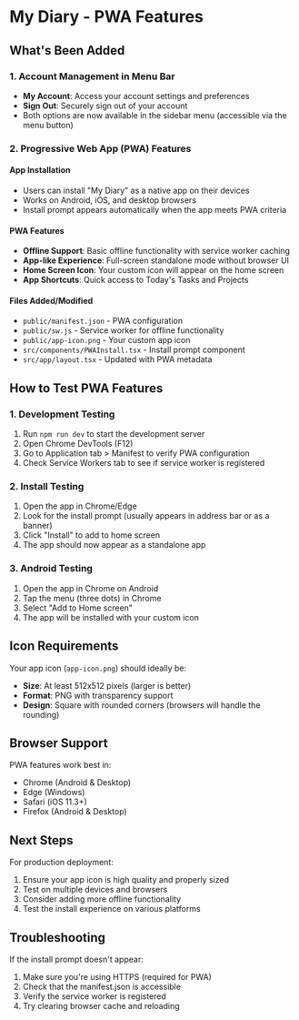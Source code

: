 # My Diary - PWA Features

## What's Been Added

### 1. Account Management in Menu Bar
- **My Account**: Access your account settings and preferences
- **Sign Out**: Securely sign out of your account
- Both options are now available in the sidebar menu (accessible via the menu button)

### 2. Progressive Web App (PWA) Features

#### App Installation
- Users can install "My Diary" as a native app on their devices
- Works on Android, iOS, and desktop browsers
- Install prompt appears automatically when the app meets PWA criteria

#### PWA Features
- **Offline Support**: Basic offline functionality with service worker caching
- **App-like Experience**: Full-screen standalone mode without browser UI
- **Home Screen Icon**: Your custom icon will appear on the home screen
- **App Shortcuts**: Quick access to Today's Tasks and Projects

#### Files Added/Modified
- `public/manifest.json` - PWA configuration
- `public/sw.js` - Service worker for offline functionality
- `public/app-icon.png` - Your custom app icon
- `src/components/PWAInstall.tsx` - Install prompt component
- `src/app/layout.tsx` - Updated with PWA metadata

## How to Test PWA Features

### 1. Development Testing
1. Run `npm run dev` to start the development server
2. Open Chrome DevTools (F12)
3. Go to Application tab > Manifest to verify PWA configuration
4. Check Service Workers tab to see if service worker is registered

### 2. Install Testing
1. Open the app in Chrome/Edge
2. Look for the install prompt (usually appears in address bar or as a banner)
3. Click "Install" to add to home screen
4. The app should now appear as a standalone app

### 3. Android Testing
1. Open the app in Chrome on Android
2. Tap the menu (three dots) in Chrome
3. Select "Add to Home screen"
4. The app will be installed with your custom icon

## Icon Requirements

Your app icon (`app-icon.png`) should ideally be:
- **Size**: At least 512x512 pixels (larger is better)
- **Format**: PNG with transparency support
- **Design**: Square with rounded corners (browsers will handle the rounding)

## Browser Support

PWA features work best in:
- Chrome (Android & Desktop)
- Edge (Windows)
- Safari (iOS 11.3+)
- Firefox (Android & Desktop)

## Next Steps

For production deployment:
1. Ensure your app icon is high quality and properly sized
2. Test on multiple devices and browsers
3. Consider adding more offline functionality
4. Test the install experience on various platforms

## Troubleshooting

If the install prompt doesn't appear:
1. Make sure you're using HTTPS (required for PWA)
2. Check that the manifest.json is accessible
3. Verify the service worker is registered
4. Try clearing browser cache and reloading












